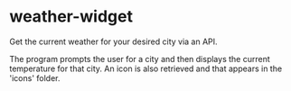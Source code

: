 # weather-widget
Get the current weather for your desired city via an API.

The program prompts the user for a city and then displays the current temperature for that city. An icon is also retrieved and that appears in the 'icons' folder.
